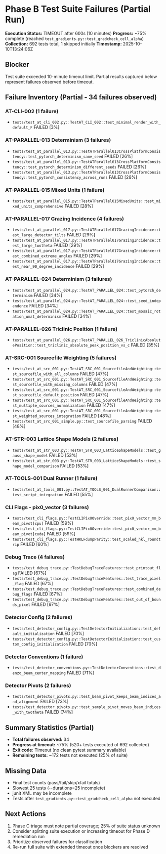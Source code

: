 # Phase B Test Suite Failures (Partial Run)

**Execution Status:** TIMEOUT after 600s (10 minutes)
**Progress:** ~75% complete (reached `test_gradients.py::test_gradcheck_cell_alpha`)
**Collection:** 692 tests total, 1 skipped initially
**Timestamp:** 2025-10-10T13:24:06Z

## Blocker

Test suite exceeded 10-minute timeout limit. Partial results captured below represent failures observed before timeout.

## Failure Inventory (Partial - 34 failures observed)

### AT-CLI-002 (1 failure)
- `tests/test_at_cli_002.py::TestAT_CLI_002::test_minimal_render_with_default_F` FAILED [3%]

### AT-PARALLEL-013 Determinism (3 failures)
- `tests/test_at_parallel_013.py::TestATParallel013CrossPlatformConsistency::test_pytorch_determinism_same_seed` FAILED [26%]
- `tests/test_at_parallel_013.py::TestATParallel013CrossPlatformConsistency::test_pytorch_determinism_different_seeds` FAILED [26%]
- `tests/test_at_parallel_013.py::TestATParallel013CrossPlatformConsistency::test_pytorch_consistency_across_runs` FAILED [26%]

### AT-PARALLEL-015 Mixed Units (1 failure)
- `tests/test_at_parallel_015.py::TestATParallel015MixedUnits::test_mixed_units_comprehensive` FAILED [28%]

### AT-PARALLEL-017 Grazing Incidence (4 failures)
- `tests/test_at_parallel_017.py::TestATParallel017GrazingIncidence::test_large_detector_tilts` FAILED [29%]
- `tests/test_at_parallel_017.py::TestATParallel017GrazingIncidence::test_large_twotheta` FAILED [29%]
- `tests/test_at_parallel_017.py::TestATParallel017GrazingIncidence::test_combined_extreme_angles` FAILED [29%]
- `tests/test_at_parallel_017.py::TestATParallel017GrazingIncidence::test_near_90_degree_incidence` FAILED [29%]

### AT-PARALLEL-024 Determinism (3 failures)
- `tests/test_at_parallel_024.py::TestAT_PARALLEL_024::test_pytorch_determinism` FAILED [34%]
- `tests/test_at_parallel_024.py::TestAT_PARALLEL_024::test_seed_independence` FAILED [34%]
- `tests/test_at_parallel_024.py::TestAT_PARALLEL_024::test_mosaic_rotation_umat_determinism` FAILED [34%]

### AT-PARALLEL-026 Triclinic Position (1 failure)
- `tests/test_at_parallel_026.py::TestAT_PARALLEL_026_TriclinicAbsolutePosition::test_triclinic_absolute_peak_position_vs_c` FAILED [35%]

### AT-SRC-001 Sourcefile Weighting (5 failures)
- `tests/test_at_src_001.py::TestAT_SRC_001_SourcefileAndWeighting::test_sourcefile_with_all_columns` FAILED [47%]
- `tests/test_at_src_001.py::TestAT_SRC_001_SourcefileAndWeighting::test_sourcefile_with_missing_columns` FAILED [47%]
- `tests/test_at_src_001.py::TestAT_SRC_001_SourcefileAndWeighting::test_sourcefile_default_position` FAILED [47%]
- `tests/test_at_src_001.py::TestAT_SRC_001_SourcefileAndWeighting::test_multiple_sources_normalization` FAILED [47%]
- `tests/test_at_src_001.py::TestAT_SRC_001_SourcefileAndWeighting::test_weighted_sources_integration` FAILED [48%]
- `tests/test_at_src_001_simple.py::test_sourcefile_parsing` FAILED [48%]

### AT-STR-003 Lattice Shape Models (2 failures)
- `tests/test_at_str_003.py::TestAT_STR_003_LatticeShapeModels::test_gauss_shape_model` FAILED [53%]
- `tests/test_at_str_003.py::TestAT_STR_003_LatticeShapeModels::test_shape_model_comparison` FAILED [53%]

### AT-TOOLS-001 Dual Runner (1 failure)
- `tests/test_at_tools_001.py::TestAT_TOOLS_001_DualRunnerComparison::test_script_integration` FAILED [55%]

### CLI Flags - pix0_vector (3 failures)
- `tests/test_cli_flags.py::TestCLIPix0Override::test_pix0_vector_mm_beam_pivot[cpu]` FAILED [59%]
- `tests/test_cli_flags.py::TestCLIPix0Override::test_pix0_vector_mm_beam_pivot[cuda]` FAILED [59%]
- `tests/test_cli_flags.py::TestHKLFdumpParity::test_scaled_hkl_roundtrip` FAILED [60%]

### Debug Trace (4 failures)
- `tests/test_debug_trace.py::TestDebugTraceFeatures::test_printout_flag` FAILED [67%]
- `tests/test_debug_trace.py::TestDebugTraceFeatures::test_trace_pixel_flag` FAILED [67%]
- `tests/test_debug_trace.py::TestDebugTraceFeatures::test_combined_debug_flags` FAILED [67%]
- `tests/test_debug_trace.py::TestDebugTraceFeatures::test_out_of_bounds_pixel` FAILED [67%]

### Detector Config (2 failures)
- `tests/test_detector_config.py::TestDetectorInitialization::test_default_initialization` FAILED [70%]
- `tests/test_detector_config.py::TestDetectorInitialization::test_custom_config_initialization` FAILED [70%]

### Detector Conventions (1 failure)
- `tests/test_detector_conventions.py::TestDetectorConventions::test_denzo_beam_center_mapping` FAILED [71%]

### Detector Pivots (2 failures)
- `tests/test_detector_pivots.py::test_beam_pivot_keeps_beam_indices_and_alignment` FAILED [73%]
- `tests/test_detector_pivots.py::test_sample_pivot_moves_beam_indices_with_twotheta` FAILED [74%]

## Summary Statistics (Partial)
- **Total failures observed:** 34
- **Progress at timeout:** ~75% (520+ tests executed of 692 collected)
- **Exit code:** Timeout (no clean pytest summary available)
- **Remaining tests:** ~172 tests not executed (25% of suite)

## Missing Data
- Final test counts (pass/fail/skip/xfail totals)
- Slowest 25 tests (--durations=25 incomplete)
- junit XML may be incomplete
- Tests after `test_gradients.py::test_gradcheck_cell_alpha` not executed

## Next Actions
1. Phase C triage must note partial coverage; 25% of suite status unknown
2. Consider splitting suite execution or increasing timeout for Phase D remediation run
3. Prioritize observed failures for classification
4. Re-run full suite with extended timeout once blockers are resolved
